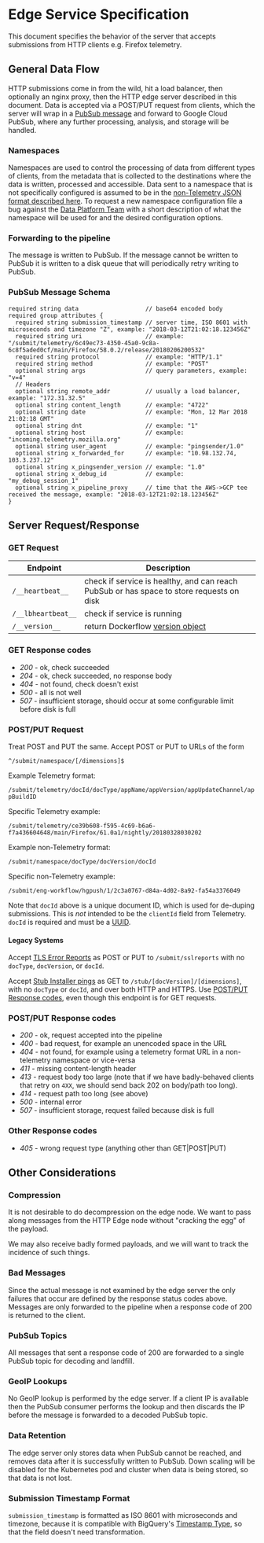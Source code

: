 # Edge Service Specification

This document specifies the behavior of the server that accepts submissions
from HTTP clients e.g. Firefox telemetry.

## General Data Flow

HTTP submissions come in from the wild, hit a load balancer, then optionally an
nginx proxy, then the HTTP edge server described in this document. Data is
accepted via a POST/PUT request from clients, which the server will wrap in a
[PubSub message](https://cloud.google.com/pubsub/docs/reference/rest/v1/PubsubMessage)
and forward to Google Cloud PubSub, where any further processing, analysis, and storage will
be handled.

### Namespaces

Namespaces are used to control the processing of data from different types of
clients, from the metadata that is collected to the destinations where the data
is written, processed and accessible. Data sent to a namespace that is not
specifically configured is assumed to be in the
[non-Telemetry JSON format described here](https://docs.telemetry.mozilla.org/cookbooks/new_ping.html).
To request a new namespace configuration file a bug against the
[Data Platform Team](https://bugzilla.mozilla.org/enter_bug.cgi?product=Data%20Platform%20and%20Tools&component=Pipeline%20Ingestion)
with a short description of what the namespace will be used for and the desired
configuration options.

### Forwarding to the pipeline

The message is written to PubSub. If the message cannot be written to PubSub it
is written to a disk queue that will periodically retry writing to PubSub.

### PubSub Message Schema

```
required string data                   // base64 encoded body
required group attributes {
  required string submission_timestamp // server time, ISO 8601 with microseconds and timezone "Z", example: "2018-03-12T21:02:18.123456Z"
  required string uri                  // example: "/submit/telemetry/6c49ec73-4350-45a0-9c8a-6c8f5aded0cf/main/Firefox/58.0.2/release/20180206200532"
  required string protocol             // example: "HTTP/1.1"
  required string method               // example: "POST"
  optional string args                 // query parameters, example: "v=4"
  // Headers
  optional string remote_addr          // usually a load balancer, example: "172.31.32.5"
  optional string content_length       // example: "4722"
  optional string date                 // example: "Mon, 12 Mar 2018 21:02:18 GMT"
  optional string dnt                  // example: "1"
  optional string host                 // example: "incoming.telemetry.mozilla.org"
  optional string user_agent           // example: "pingsender/1.0"
  optional string x_forwarded_for      // example: "10.98.132.74, 103.3.237.12"
  optional string x_pingsender_version // example: "1.0"
  optional string x_debug_id           // example: "my_debug_session_1"
  optional string x_pipeline_proxy     // time that the AWS->GCP tee received the message, example: "2018-03-12T21:02:18.123456Z"
}
```

## Server Request/Response

### GET Request

| Endpoint           | Description                                                                                                           |
| ------------------ | --------------------------------------------------------------------------------------------------------------------- |
| `/__heartbeat__`   | check if service is healthy, and can reach PubSub or has space to store requests on disk                              |
| `/__lbheartbeat__` | check if service is running                                                                                           |
| `/__version__`     | return Dockerflow [version object](https://github.com/mozilla-services/Dockerflow/blob/master/docs/version_object.md) |

### GET Response codes

- _200_ - ok, check succeeded
- _204_ - ok, check succeeded, no response body
- _404_ - not found, check doesn't exist
- _500_ - all is not well
- _507_ - insufficient storage, should occur at some configurable limit before disk is full

### POST/PUT Request

Treat POST and PUT the same. Accept POST or PUT to URLs of the form

`^/submit/namespace/[/dimensions]$`

Example Telemetry format:

`/submit/telemetry/docId/docType/appName/appVersion/appUpdateChannel/appBuildID`

Specific Telemetry example:

`/submit/telemetry/ce39b608-f595-4c69-b6a6-f7a436604648/main/Firefox/61.0a1/nightly/20180328030202`

Example non-Telemetry format:

`/submit/namespace/docType/docVersion/docId`

Specific non-Telemetry example:

`/submit/eng-workflow/hgpush/1/2c3a0767-d84a-4d02-8a92-fa54a3376049`

Note that `docId` above is a unique document ID, which is used for de-duping
submissions. This is _not_ intended to be the `clientId` field from Telemetry.
`docId` is required and must be a [UUID](https://en.wikipedia.org/wiki/Universally_unique_identifier).

#### Legacy Systems

Accept [TLS Error Reports](https://wiki.mozilla.org/SecurityEngineering/TLS_Error_Reports)
as POST or PUT to `/submit/sslreports` with no `docType`, `docVersion`, or
`docId`.

Accept [Stub Installer pings](https://firefox-source-docs.mozilla.org/browser/installer/windows/installer/StubPing.html)
as GET to `/stub/[docVersion]/[dimensions]`, with no `docType` or `docId`, and
over both HTTP and HTTPS. Use [POST/PUT Response codes](#postput-response-codes),
even though this endpoint is for GET requests.

### POST/PUT Response codes

- _200_ - ok, request accepted into the pipeline
- _400_ - bad request, for example an unencoded space in the URL
- _404_ - not found, for example using a telemetry format URL in a non-telemetry namespace or vice-versa
- _411_ - missing content-length header
- _413_ - request body too large (note that if we have badly-behaved clients that retry on `4XX`, we should send back 202 on body/path too long).
- _414_ - request path too long (see above)
- _500_ - internal error
- _507_ - insufficient storage, request failed because disk is full

### Other Response codes

- _405_ - wrong request type (anything other than GET|POST|PUT)

## Other Considerations

### Compression

It is not desirable to do decompression on the edge node. We want to pass along
messages from the HTTP Edge node without "cracking the egg" of the payload.

We may also receive badly formed payloads, and we will want to track the
incidence of such things.

### Bad Messages

Since the actual message is not examined by the edge server the only failures
that occur are defined by the response status codes above. Messages are only
forwarded to the pipeline when a response code of 200 is returned to the
client.

### PubSub Topics

All messages that sent a response code of 200 are forwarded to a single PubSub
topic for decoding and landfill.

### GeoIP Lookups

No GeoIP lookup is performed by the edge server. If a client IP is available
then the PubSub consumer performs the lookup and then discards the IP before
the message is forwarded to a decoded PubSub topic.

### Data Retention

The edge server only stores data when PubSub cannot be reached, and removes
data after it is successfully written to PubSub. Down scaling will be disabled
for the Kubernetes pod and cluster when data is being stored, so that data is
not lost.

### Submission Timestamp Format

`submission_timestamp` is formatted as ISO 8601 with microseconds and timezone,
because it is compatible with BigQuery's
[Timestamp Type](https://cloud.google.com/bigquery/docs/reference/standard-sql/data-types#timestamp-type),
so that the field doesn't need transformation.
